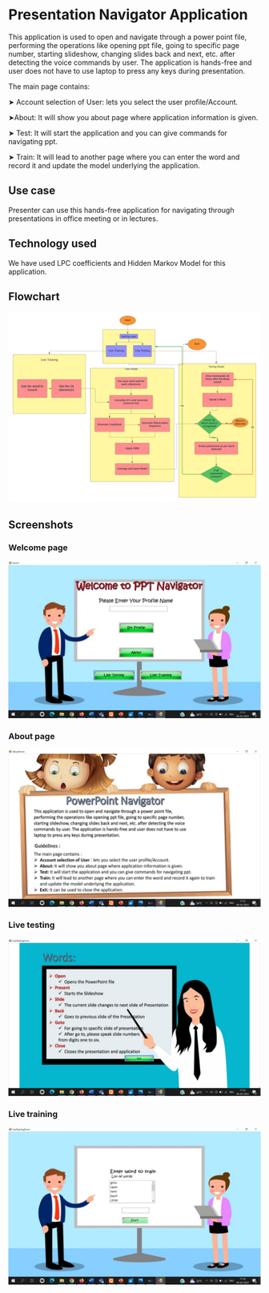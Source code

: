 
# Presentation Navigator Application
This application is used to open and navigate through a power point file, performing the operations like opening ppt file, going to specific page number, starting slideshow, changing slides back and next, etc. after detecting the voice commands by user. The application is hands-free and user does not have to use laptop to press any keys during presentation. 

The main page contains: 

➤ Account selection of User: lets you select the user profile/Account. 

➤About: It will show you about page where application information is given. 

➤ Test: It will start the application and you can give commands for navigating ppt. 

➤ Train: It will lead to another page where you can enter the word and record it and update the model underlying the application. 


## Use case
Presenter can use this hands-free application for navigating through presentations in office meeting or in lectures. 
## Technology used
We have used LPC coefficients and Hidden Markov Model for this application. 

## Flowchart
![Flowchart](https://github.com/sen99m/SpeechBasedPresentaionNavigator/blob/master/Screenshots_flowchart/Flowchart.png?raw=true)
## Screenshots
### Welcome page
![Welcome page](https://github.com/sen99m/SpeechBasedPresentaionNavigator/blob/master/Screenshots_flowchart/SS1.png?raw=true)

### About page
![About page](https://github.com/sen99m/SpeechBasedPresentaionNavigator/blob/master/Screenshots_flowchart/SS2.png?raw=true)

### Live testing
![Live testing](https://github.com/sen99m/SpeechBasedPresentaionNavigator/blob/master/Screenshots_flowchart/SS3.png?raw=true)

### Live training
![Live training](https://github.com/sen99m/SpeechBasedPresentaionNavigator/blob/master/Screenshots_flowchart/SS4.png?raw=true)



